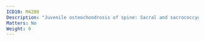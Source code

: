 ```yaml
---
ICD10: M4208
Description: "Juvenile osteochondrosis of spine: Sacral and sacrococcygeal region"
Matters: No
Weight: 0
---
```

